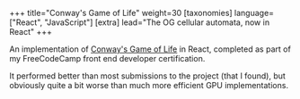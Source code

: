 +++
title="Conway's Game of Life"
weight=30
[taxonomies]
language=["React", "JavaScript"]
[extra]
lead="The OG cellular automata, now in React"
+++

An implementation of
[Conway's Game of Life](https://en.wikipedia.org/wiki/Conway%27s_Game_of_Life)
in React, completed as part of my FreeCodeCamp front end developer certification.

It performed better than most submissions to the project (that I found), but
obviously quite a bit worse than much more efficient GPU implementations.
